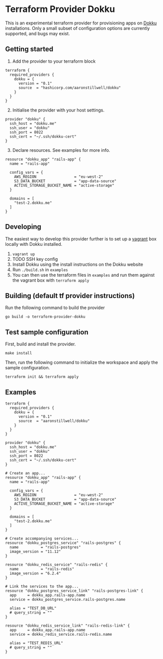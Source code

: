 # Terraform Provider Dokku

This is an experimental terraform provider for provisioning apps on [Dokku](https://dokku.com/) installations. Only a small subset of configuration options are currently supported, and bugs may exist.

## Getting started

1. Add the provider to your terraform block

```
terraform {
  required_providers {
    dokku = {
      version = "0.1"
      source  = "hashicorp.com/aaronstillwell/dokku"
    }
  }
}
```

2. Initialise the provider with your host settings. 
```
provider "dokku" {
  ssh_host = "dokku.me"
  ssh_user = "dokku"
  ssh_port = 8022
  ssh_cert = "~/.ssh/dokku-cert"
}
```

3. Declare resources. See examples for more info.

```
resource "dokku_app" "rails-app" {
  name = "rails-app"

  config_vars = {
    AWS_REGION                 = "eu-west-2"
    S3_DATA_BUCKET             = "app-data-source"
    ACTIVE_STORAGE_BUCKET_NAME = "active-storage"
  }

  domains = [
    "test-2.dokku.me"
  ]
}
```

## Developing

The easiest way to develop this provider further is to set up a [vagrant](https://www.vagrantup.com/) box locally with Dokku installed. 

1. `vagrant up`
2. TODO SSH key config
3. Install Dokku using the install instructions on the Dokku website
4. Run `./build.sh` in `examples`
5. You can then use the terraform files in `examples` and run them against the vagrant box with `terraform apply`

## Building (default tf provider instructions)

Run the following command to build the provider

```shell
go build -o terraform-provider-dokku
```

## Test sample configuration

First, build and install the provider.

```shell
make install
```

Then, run the following command to initialize the workspace and apply the sample configuration.

```shell
terraform init && terraform apply
```

## Examples

```
terraform {
  required_providers {
    dokku = {
      version = "0.1"
      source  = "aaronstillwell/dokku"
    }
  }
}

provider "dokku" {
  ssh_host = "dokku.me"
  ssh_user = "dokku"
  ssh_port = 8022
  ssh_cert = "~/.ssh/dokku-cert"
}

# Create an app...
resource "dokku_app" "rails-app" {
  name = "rails-app"

  config_vars = {
    AWS_REGION                 = "eu-west-2"
    S3_DATA_BUCKET             = "app-data-source"
    ACTIVE_STORAGE_BUCKET_NAME = "active-storage"
  }

  domains = [
    "test-2.dokku.me"
  ]
}

# Create accompanying services...
resource "dokku_postgres_service" "rails-postgres" {
  name          = "rails-postgres"
  image_version = "11.12"
}

resource "dokku_redis_service" "rails-redis" {
  name          = "rails-redis"
  image_version = "6.2.4"
}

# Link the services to the app...
resource "dokku_postgres_service_link" "rails-postgres-link" {
  app     = dokku_app.rails-app.name
  service = dokku_postgres_service.rails-postgres.name

  alias = "TEST_DB_URL"
  # query_string = ""
}

resource "dokku_redis_service_link" "rails-redis-link" {
  app     = dokku_app.rails-app.name
  service = dokku_redis_service.rails-redis.name

  alias = "TEST_REDIS_URL"
  # query_string = ""
}
```
